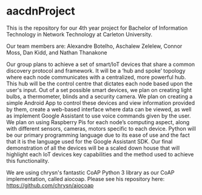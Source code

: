 # aacdnProject
This is the repository for our 4th year project for Bachelor of Information Technology in Network Technology at Carleton University.

Our team members are:
Alexandre Botelho, 
Aschalew Zelelew, 
Connor Moss, 
Dan Kidd, and 
Nathan Thanakone

Our group plans to achieve a set of smart/IoT devices that share a common discovery protocol and framework. It will be a ‘hub and spoke’ topology where each node communicates with a centralized, more powerful hub. This hub will be the control centre that dictates each node based upon the user's input. 
Out of a set possible smart devices, we plan on creating light bulbs, a thermometer, blinds and a security camera. We plan on creating a simple Android App to control these devices and view information provided by them, create a web-based interface where data can be viewed, as well as implement Google Assistant to use voice commands given by the user.
We plan on using Raspberry Pis for each node’s computing aspect, along with different sensors, cameras, motors specific to each device.  Python will be our primary programming language due to its ease of use and the fact that it is the language used for the Google Assistant SDK.
Our final demonstration of all the devices will be a scaled down house that will highlight each IoT devices key capabilities and the method used to achieve this functionality.

We are using chrysn's fantastic CoAP Python 3 library as our CoAP implementation, called aiocoap. Please see his repository here: https://github.com/chrysn/aiocoap
